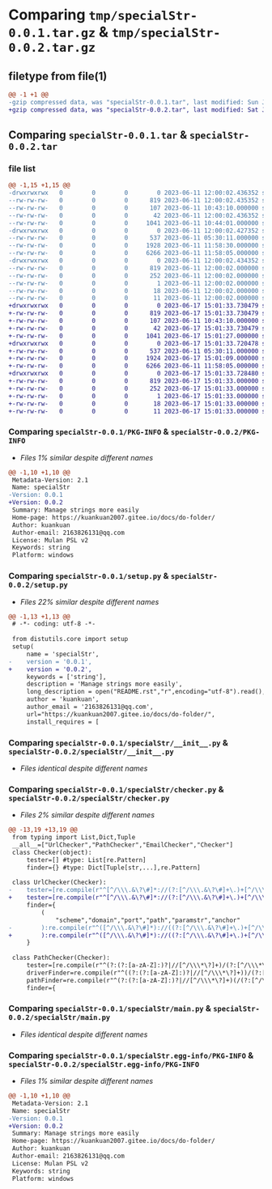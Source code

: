 # Comparing `tmp/specialStr-0.0.1.tar.gz` & `tmp/specialStr-0.0.2.tar.gz`

## filetype from file(1)

```diff
@@ -1 +1 @@
-gzip compressed data, was "specialStr-0.0.1.tar", last modified: Sun Jun 11 12:00:02 2023, max compression
+gzip compressed data, was "specialStr-0.0.2.tar", last modified: Sat Jun 17 15:01:33 2023, max compression
```

## Comparing `specialStr-0.0.1.tar` & `specialStr-0.0.2.tar`

### file list

```diff
@@ -1,15 +1,15 @@
-drwxrwxrwx   0        0        0        0 2023-06-11 12:00:02.436352 specialStr-0.0.1/
--rw-rw-rw-   0        0        0      819 2023-06-11 12:00:02.435352 specialStr-0.0.1/PKG-INFO
--rw-rw-rw-   0        0        0      107 2023-06-11 10:43:10.000000 specialStr-0.0.1/README.rst
--rw-rw-rw-   0        0        0       42 2023-06-11 12:00:02.436352 specialStr-0.0.1/setup.cfg
--rw-rw-rw-   0        0        0     1041 2023-06-11 10:44:01.000000 specialStr-0.0.1/setup.py
-drwxrwxrwx   0        0        0        0 2023-06-11 12:00:02.427352 specialStr-0.0.1/specialStr/
--rw-rw-rw-   0        0        0      537 2023-06-11 05:30:11.000000 specialStr-0.0.1/specialStr/__init__.py
--rw-rw-rw-   0        0        0     1928 2023-06-11 11:58:30.000000 specialStr-0.0.1/specialStr/checker.py
--rw-rw-rw-   0        0        0     6266 2023-06-11 11:58:05.000000 specialStr-0.0.1/specialStr/main.py
-drwxrwxrwx   0        0        0        0 2023-06-11 12:00:02.434352 specialStr-0.0.1/specialStr.egg-info/
--rw-rw-rw-   0        0        0      819 2023-06-11 12:00:02.000000 specialStr-0.0.1/specialStr.egg-info/PKG-INFO
--rw-rw-rw-   0        0        0      252 2023-06-11 12:00:02.000000 specialStr-0.0.1/specialStr.egg-info/SOURCES.txt
--rw-rw-rw-   0        0        0        1 2023-06-11 12:00:02.000000 specialStr-0.0.1/specialStr.egg-info/dependency_links.txt
--rw-rw-rw-   0        0        0       18 2023-06-11 12:00:02.000000 specialStr-0.0.1/specialStr.egg-info/requires.txt
--rw-rw-rw-   0        0        0       11 2023-06-11 12:00:02.000000 specialStr-0.0.1/specialStr.egg-info/top_level.txt
+drwxrwxrwx   0        0        0        0 2023-06-17 15:01:33.730479 specialStr-0.0.2/
+-rw-rw-rw-   0        0        0      819 2023-06-17 15:01:33.730479 specialStr-0.0.2/PKG-INFO
+-rw-rw-rw-   0        0        0      107 2023-06-11 10:43:10.000000 specialStr-0.0.2/README.rst
+-rw-rw-rw-   0        0        0       42 2023-06-17 15:01:33.730479 specialStr-0.0.2/setup.cfg
+-rw-rw-rw-   0        0        0     1041 2023-06-17 15:01:27.000000 specialStr-0.0.2/setup.py
+drwxrwxrwx   0        0        0        0 2023-06-17 15:01:33.720478 specialStr-0.0.2/specialStr/
+-rw-rw-rw-   0        0        0      537 2023-06-11 05:30:11.000000 specialStr-0.0.2/specialStr/__init__.py
+-rw-rw-rw-   0        0        0     1924 2023-06-17 15:01:09.000000 specialStr-0.0.2/specialStr/checker.py
+-rw-rw-rw-   0        0        0     6266 2023-06-11 11:58:05.000000 specialStr-0.0.2/specialStr/main.py
+drwxrwxrwx   0        0        0        0 2023-06-17 15:01:33.728480 specialStr-0.0.2/specialStr.egg-info/
+-rw-rw-rw-   0        0        0      819 2023-06-17 15:01:33.000000 specialStr-0.0.2/specialStr.egg-info/PKG-INFO
+-rw-rw-rw-   0        0        0      252 2023-06-17 15:01:33.000000 specialStr-0.0.2/specialStr.egg-info/SOURCES.txt
+-rw-rw-rw-   0        0        0        1 2023-06-17 15:01:33.000000 specialStr-0.0.2/specialStr.egg-info/dependency_links.txt
+-rw-rw-rw-   0        0        0       18 2023-06-17 15:01:33.000000 specialStr-0.0.2/specialStr.egg-info/requires.txt
+-rw-rw-rw-   0        0        0       11 2023-06-17 15:01:33.000000 specialStr-0.0.2/specialStr.egg-info/top_level.txt
```

### Comparing `specialStr-0.0.1/PKG-INFO` & `specialStr-0.0.2/PKG-INFO`

 * *Files 1% similar despite different names*

```diff
@@ -1,10 +1,10 @@
 Metadata-Version: 2.1
 Name: specialStr
-Version: 0.0.1
+Version: 0.0.2
 Summary: Manage strings more easily
 Home-page: https://kuankuan2007.gitee.io/docs/do-folder/
 Author: kuankuan
 Author-email: 2163826131@qq.com
 License: Mulan PSL v2
 Keywords: string
 Platform: windows
```

### Comparing `specialStr-0.0.1/setup.py` & `specialStr-0.0.2/setup.py`

 * *Files 22% similar despite different names*

```diff
@@ -1,13 +1,13 @@
 # -*- coding: utf-8 -*-
 
 from distutils.core import setup
 setup(
     name = 'specialStr',
-    version = '0.0.1',
+    version = '0.0.2',
     keywords = ['string'],
     description = 'Manage strings more easily',
     long_description = open("README.rst","r",encoding="utf-8").read(),
     author = 'kuankuan',
     author_email = '2163826131@qq.com',
     url="https://kuankuan2007.gitee.io/docs/do-folder/",
     install_requires = [
```

### Comparing `specialStr-0.0.1/specialStr/__init__.py` & `specialStr-0.0.2/specialStr/__init__.py`

 * *Files identical despite different names*

### Comparing `specialStr-0.0.1/specialStr/checker.py` & `specialStr-0.0.2/specialStr/checker.py`

 * *Files 2% similar despite different names*

```diff
@@ -13,19 +13,19 @@
 from typing import List,Dict,Tuple
 __all__=["UrlChecker","PathChecker","EmailChecker","Checker"]
 class Checker(object):
     tester=[] #type: List[re.Pattern]
     finder={} #type: Dict[Tuple[str,...],re.Pattern]
     
 class UrlChecker(Checker):
-    tester=[re.compile(r"^[^/\\\.&\?\#]*://(?:[^/\\\.&\?\#]+\.)+[^/\\\.&\?\#]+(?::[0-9]+)?(?:(?:/[^/\\\.&\?\#]+)*/?)(?:\?(?:(?:[^/\\\.&\?\#]+=[^/\\\.&\?\#]*)&?)+)?(?:#[^&\?\#]*)?$")]
+    tester=[re.compile(r"^[^/\\\.&\?\#]*://(?:[^/\\\.&\?\#]+\.)+[^/\\\.&\?\#]+(?::[0-9]+)?(?:(?:/[^/\\&\?\#]+)*/?)(?:\?(?:(?:[^/\\\.&\?\#]+=[^/\\\.&\?\#]*)&?)+)?(?:#[^&\?\#]*)?$")]
     finder={
         (
             "scheme","domain","port","path","paramstr","anchor"
-        ):re.compile(r"^([^/\\\.&\?\#]*)://((?:[^/\\\.&\?\#]+\.)+[^/\\\.&\?\#]+)((?::[0-9]+)?)((?:(?:/[^/\\\.&\?\#]+)*/?))((?:\?(?:(?:[^/\\\.&\?\#]+=[^/\\\.&\?\#]*)&?)+)?)((?:#[^&\?\#]*)?)$")
+        ):re.compile(r"^([^/\\\.&\?\#]*)://((?:[^/\\\.&\?\#]+\.)+[^/\\\.&\?\#]+)((?::[0-9]+)?)((?:(?:/[^/\\&\?\#]+)*/?))((?:\?(?:(?:[^/\\\.&\?\#]+=[^/\\\.&\?\#]*)&?)+)?)((?:#[^&\?\#]*)?)$")
     }
     
 class PathChecker(Checker):
     tester=[re.compile(r"^(?:(?:[a-zA-Z]:)?|//[^/\\\*\?]+)/(?:[^/\\\*\?]+/?)*$")]
     driverFinder=re.compile(r"^((?:(?:[a-zA-Z]:)?|//[^/\\\*\?]+))/(?:[^/\\\*\?]+/?)*$")
     pathFinder=re.compile(r"^(?:(?:[a-zA-Z]:)?|//[^/\\\*\?]+)(/(?:[^/\\\*\?]+/?)*)$")
     finder={
```

### Comparing `specialStr-0.0.1/specialStr/main.py` & `specialStr-0.0.2/specialStr/main.py`

 * *Files identical despite different names*

### Comparing `specialStr-0.0.1/specialStr.egg-info/PKG-INFO` & `specialStr-0.0.2/specialStr.egg-info/PKG-INFO`

 * *Files 1% similar despite different names*

```diff
@@ -1,10 +1,10 @@
 Metadata-Version: 2.1
 Name: specialStr
-Version: 0.0.1
+Version: 0.0.2
 Summary: Manage strings more easily
 Home-page: https://kuankuan2007.gitee.io/docs/do-folder/
 Author: kuankuan
 Author-email: 2163826131@qq.com
 License: Mulan PSL v2
 Keywords: string
 Platform: windows
```

